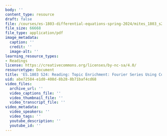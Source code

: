 ```yaml
---
body: ''
content_type: resource
draft: false
file: /courses/es-1803-differential-equations-spring-2024/mites_1803_s24_fourier_complex.pdf
file_size: 66668
file_type: application/pdf
image_metadata:
  caption: ''
  credit: ''
  image-alt: ''
learning_resource_types:
- Readings
license: https://creativecommons.org/licenses/by-nc-sa/4.0/
resourcetype: Document
title: 'ES.1803 S24: Reading: Topic Enrichment: Fourier Series Using Complex Exponentials'
uid: abe72584-e1d0-408d-8b28-8b71baf4cd68
video_files:
  archive_url: ''
  video_captions_file: ''
  video_thumbnail_file: ''
  video_transcript_file: ''
video_metadata:
  video_speakers: ''
  video_tags: ''
  youtube_description: ''
  youtube_id: ''
---
```

